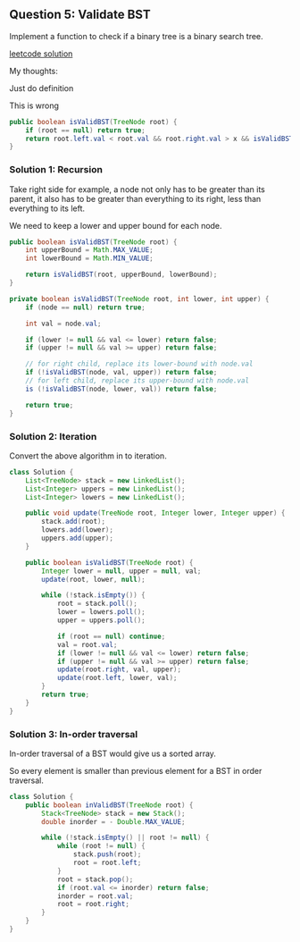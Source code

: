 ## Question 5: Validate BST

Implement a function to check if a binary tree is a binary search tree.

[leetcode solution](https://leetcode.com/problems/validate-binary-search-tree/solution/)

My thoughts:

Just do definition

This is wrong

```java
public boolean isValidBST(TreeNode root) {
    if (root == null) return true;
    return root.left.val < root.val && root.right.val > x && isValidBST(root.left) && isValidBST(root.right);
}
```

### Solution 1: Recursion

Take right side for example, a node not only has to be greater than its parent, it also has to be greater than everything to its right, less than everything to its left.

We need to keep a lower and upper bound for each node.

```java
public boolean isValidBST(TreeNode root) {
    int upperBound = Math.MAX_VALUE;
    int lowerBound = Math.MIN_VALUE;

    return isValidBST(root, upperBound, lowerBound);
}

private boolean isValidBST(TreeNode root, int lower, int upper) {
    if (node == null) return true;

    int val = node.val;

    if (lower != null && val <= lower) return false;
    if (upper != null && val >= upper) return false;

    // for right child, replace its lower-bound with node.val
    if (!isValidBST(node, val, upper)) return false;
    // for left child, replace its upper-bound with node.val
    is (!isValidBST(node, lower, val)) return false;

    return true;
}
```

### Solution 2: Iteration

Convert the above algorithm in to iteration.

```java
class Solution {
    List<TreeNode> stack = new LinkedList();
    List<Integer> uppers = new LinkedList();
    List<Integer> lowers = new LinkedList();

    public void update(TreeNode root, Integer lower, Integer upper) {
        stack.add(root);
        lowers.add(lower);
        uppers.add(upper);
    }

    public boolean isValidBST(TreeNode root) {
        Integer lower = null, upper = null, val;
        update(root, lower, null);

        while (!stack.isEmpty()) {
            root = stack.poll();
            lower = lowers.poll();
            upper = uppers.poll();

            if (root == null) continue;
            val = root.val;
            if (lower != null && val <= lower) return false;
            if (upper != null && val >= upper) return false;
            update(root.right, val, upper);
            update(root.left, lower, val);
        }
        return true;
    }
}
```

### Solution 3: In-order traversal

In-order traversal of a BST would give us a sorted array.

So every element is smaller than previous element for a BST in order traversal.

```java
class Solution {
    public boolean inValidBST(TreeNode root) {
        Stack<TreeNode> stack = new Stack();
        double inorder = - Double.MAX_VALUE;

        while (!stack.isEmpty() || root != null) {
            while (root != null) {
                stack.push(root);
                root = root.left;
            }
            root = stack.pop();
            if (root.val <= inorder) return false;
            inorder = root.val;
            root = root.right;
        }
    }
}
```
